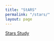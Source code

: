 ```yaml
---
title: "StARS"
permalink: "/stars/"
layout: page
--- 
```

<article>

[Stars Study](../assets/images/stars.pdf)

</article>
